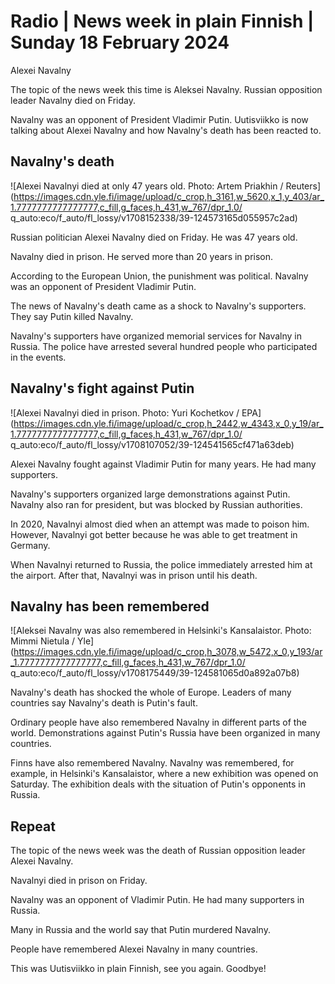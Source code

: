# Radio \| News week in plain Finnish \| Sunday 18 February 2024

Alexei Navalny

The topic of the news week this time is Aleksei Navalny. Russian opposition leader Navalny died on Friday.

Navalny was an opponent of President Vladimir Putin. Uutisviikko is now talking about Alexei Navalny and how Navalny's death has been reacted to.

## Navalny's death

![Alexei Navalnyi died at only 47 years old. Photo: Artem Priakhin / Reuters](https://images.cdn.yle.fi/image/upload/c_crop,h_3161,w_5620,x_1,y_403/ar_1.7777777777777777,c_fill,g_faces,h_431,w_767/dpr_1.0/ q_auto:eco/f_auto/fl_lossy/v1708152338/39-124573165d055957c2ad)

Russian politician Alexei Navalny died on Friday. He was 47 years old.

Navalny died in prison. He served more than 20 years in prison.

According to the European Union, the punishment was political. Navalny was an opponent of President Vladimir Putin.

The news of Navalny's death came as a shock to Navalny's supporters. They say Putin killed Navalny.

Navalny's supporters have organized memorial services for Navalny in Russia. The police have arrested several hundred people who participated in the events.

## Navalny's fight against Putin

![Alexei Navalnyi died in prison. Photo: Yuri Kochetkov / EPA](https://images.cdn.yle.fi/image/upload/c_crop,h_2442,w_4343,x_0,y_19/ar_1.7777777777777777,c_fill,g_faces,h_431,w_767/dpr_1.0/ q_auto:eco/f_auto/fl_lossy/v1708107052/39-124541565cf471a63deb)

Alexei Navalny fought against Vladimir Putin for many years. He had many supporters.

Navalny's supporters organized large demonstrations against Putin. Navalny also ran for president, but was blocked by Russian authorities.

In 2020, Navalnyi almost died when an attempt was made to poison him. However, Navalnyi got better because he was able to get treatment in Germany.

When Navalnyi returned to Russia, the police immediately arrested him at the airport. After that, Navalnyi was in prison until his death.

## Navalny has been remembered

![Aleksei Navalny was also remembered in Helsinki's Kansalaistor. Photo: Mimmi Nietula / Yle](https://images.cdn.yle.fi/image/upload/c_crop,h_3078,w_5472,x_0,y_193/ar_1.7777777777777777,c_fill,g_faces,h_431,w_767/dpr_1.0/ q_auto:eco/f_auto/fl_lossy/v1708175449/39-124581065d0a892a07b8)

Navalny's death has shocked the whole of Europe. Leaders of many countries say Navalny's death is Putin's fault.

Ordinary people have also remembered Navalny in different parts of the world. Demonstrations against Putin's Russia have been organized in many countries.

Finns have also remembered Navalny. Navalny was remembered, for example, in Helsinki's Kansalaistor, where a new exhibition was opened on Saturday. The exhibition deals with the situation of Putin's opponents in Russia.

## Repeat

The topic of the news week was the death of Russian opposition leader Alexei Navalny.

Navalnyi died in prison on Friday.

Navalny was an opponent of Vladimir Putin. He had many supporters in Russia.

Many in Russia and the world say that Putin murdered Navalny.

People have remembered Alexei Navalny in many countries.

This was Uutisviikko in plain Finnish, see you again. Goodbye!

